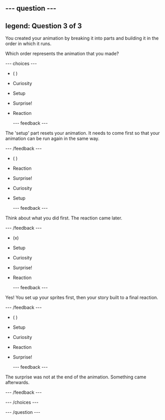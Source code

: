 --- question ---
---
legend: Question 3 of 3
---

You created your animation by breaking it into parts and building it in the order in which it runs. 

Which order represents the animation that you made?

--- choices ---

- ( ) 
+ Curiosity

+ Setup

+ Surprise!

+ Reaction

  --- feedback ---

 The 'setup' part resets your animation. It needs to come first so that your animation can be run again in the same way.

  --- /feedback ---

- ( ) 
+ Reaction

+ Surprise!

+ Curiosity

+ Setup

  --- feedback ---

 Think about what you did first. The reaction came later.

  --- /feedback ---

- (x) 
+ Setup

+ Curiosity

+ Surprise!

+ Reaction

  --- feedback ---

 Yes! You set up your sprites first, then your story built to a final reaction.

  --- /feedback ---

- ( ) 
+ Setup

+ Curiosity

+ Reaction

+ Surprise!

  --- feedback ---

 The surprise was not at the end of the animation. Something came afterwards.

  --- /feedback ---

--- /choices ---

--- /question ---
